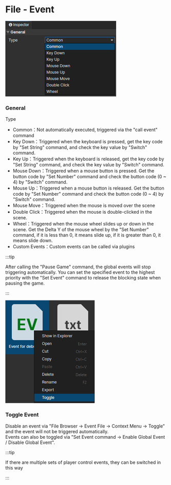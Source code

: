 # File - Event

![](img/file-event-1.png)

### General

Type
  - Common：Not automatically executed, triggered via the "call event" command
  - Key Down：Triggered when the keyboard is pressed, get the key code by "Set String" command, and check the key value by "Switch" command.
  - Key Up：Triggered when the keyboard is released, get the key code by "Set String" command, and check the key value by "Switch" command.
  - Mouse Down：Triggered when a mouse button is pressed. Get the button code by "Set Number" command and check the button code (0 ~ 4) by "Switch" command.
  - Mouse Up：Triggered when a mouse button is released. Get the button code by "Set Number" command and check the button code (0 ~ 4) by "Switch" command.
  - Mouse Move：Triggered when the mouse is moved over the scene
  - Double Click：Triggered when the mouse is double-clicked in the scene.
  - Wheel：Triggered when the mouse wheel slides up or down in the scene. Get the Delta Y of the mouse wheel by the "Set Number" command, if it is less than 0, it means slide up, if it is greater than 0, it means slide down.
  - Custom Events：Custom events can be called via plugins

:::tip

After calling the "Pause Game" command, the global events will stop triggering automatically.
You can set the specified event to the highest priority with the "Set Event" command to release the blocking state when pausing the game.

:::

![](img/file-event-2.png)

### Toggle Event

Disable an event via "File Browser -> Event File -> Context Menu -> Toggle" and the event will not be triggered automatically.  
Events can also be toggled via "Set Event command -> Enable Global Event / Disable Global Event".

:::tip

If there are multiple sets of player control events, they can be switched in this way

:::
